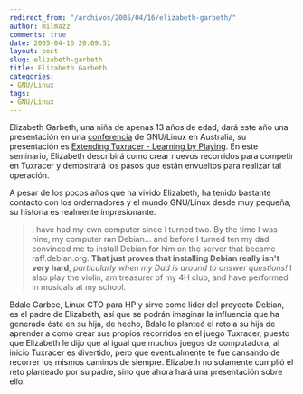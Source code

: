 ```yaml
---
redirect_from: "/archivos/2005/04/16/elizabeth-garbeth/"
author: milmazz
comments: true
date: 2005-04-16 20:09:51
layout: post
slug: elizabeth-garbeth
title: Elizabeth Garbeth
categories:
- GNU/Linux
tags:
- GNU/Linux
---
```


Elizabeth Garbeth, una niña de apenas 13 años de edad, dará este año una
presentación en una [conferencia](http://linux.conf.au/) de GNU/Linux en
Australia, su presentación es [Extending Tuxracer - Learning by
Playing](http://linux.conf.au/abstract.php?id=199). En este seminario, Elizabeth
describirá como crear nuevos recorridos para competir en Tuxracer y demostrará
los pasos que están envueltos para realizar tal operación.

A pesar de los pocos años que ha vivido Elizabeth, ha tenido bastante contacto
con los ordernadores y el mundo GNU/Linux desde muy pequeña, su historia es
realmente impresionante.

> I have had my own computer since I turned two. By the time I was nine, my
> computer ran Debian... and before I turned ten my dad convinced me to install
> Debian for him on the server that became raff.debian.org. **That just proves
> that installing Debian really isn't very hard**, _particularly when my Dad is
> around to answer questions!_ I also play the violin, am treasurer of my 4H
> club, and have performed in musicals at my school.

Bdale Garbee, Linux CTO para HP y sirve como lider del proyecto Debian, es el
padre de Elizabeth, así que se podrán imaginar la influencia que ha generado
éste en su hija, de hecho, Bdale le planteó el reto a su hija de aprender a como
crear sus propios recorridos en el juego Tuxracer, puesto que Elizabeth le dijo
que al igual que muchos juegos de computadora, al inicio Tuxracer es divertido,
pero que eventualmente te fue cansando de recorrer los mismos caminos de
siempre. Elizabeth no solamente cumplió el reto planteado por su padre, sino que
ahora hará una presentación sobre ello.